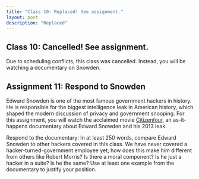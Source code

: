 ```yaml
---
title: "Class 10: Replaced! See assignment."
layout: post
description: "Replaced"
---
```


## Class 10: Cancelled! See assignment.
Due to scheduling conflicts, this class was cancelled. Instead, you will be watching a documentary on Snowden. 

## Assignment 11: Respond to Snowden
Edward Snowden is one of the most famous government hackers in history. He is responsible for the biggest intelligence leak in American history, which shaped the modern discussion of privacy and government snooping. For this assignment, you will watch the acclaimed movie [Citizenfour](https://en.wikipedia.org/wiki/Citizenfour), an as-it-happens documentary about Edward Snowden and his 2013 leak.

Respond to the documentary:
In at least 250 words, compare Edward Snowden to other hackers covered in this class. We have never covered a hacker-turned-government employee yet; how does this make him different from others like Robert Morris? Is there a moral component? Is he just a hacker in a suite? Is he the same? Use at least one example from the documentary to justify your position.